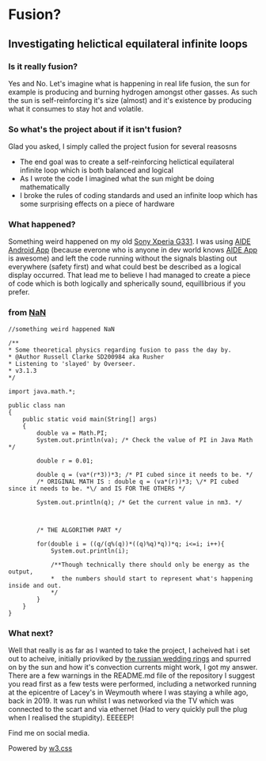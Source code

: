 # Fusion?
## Investigating helictical equilateral infinite loops

### Is it really fusion?
Yes and No. Let's imagine what is happening in real life fusion, the sun for example is producing and burning hydrogen amongst other gasses. As such the sun is self-reinforcing it's size (almost) and it's existence by producing what it consumes to stay hot and volatile.

### So what's the project about if it isn't fusion?
Glad you asked, I simply called the project fusion for several reasosns

- The end goal was to create a self-reinforcing helictical equilateral infinite loop which is both balanced and logical
- As I wrote the code I imagined what the sun might be doing mathematically
- I broke the rules of coding standards and used an infinite loop which has some surprising effects on a piece of hardware

### What happened?
Something weird happened on my old [Sony Xperia G331](https://www.sony.com/). I was using [AIDE Android App](https://play.google.com/store/apps/details?id=com.aide.ui&gl=US) (because everone who is anyone in dev world knows [AIDE App](https://play.google.com/store/apps/details?id=com.aide.ui&gl=US) is awesome) and left the code running without the signals blasting out everywhere (safety first) and what could best be described as a logical display occurred. That lead me to believe I had managed to create a piece of code which is both logically and spherically sound, equillibrious if you prefer.

### from [NaN](https://github.com/RussC-Xer0n3/The-old-Fusion-Repository/blob/main/NaN)
```
//something weird happened NaN

/**
* Some theoretical physics regarding fusion to pass the day by. 
* @Author Russell Clarke SD200984 aka Rusher
* Listening to 'slayed' by Overseer.
* v3.1.3
*/

import java.math.*;

public class nan
{
	public static void main(String[] args)
	{
		double va = Math.PI;
		System.out.println(va); /* Check the value of PI in Java Math */

		double r = 0.01;
		
		double q = (va*(r*3))*3; /* PI cubed since it needs to be. */
		/* ORIGINAL MATH IS : double q = (va*(r))*3; \/* PI cubed since it needs to be. *\/ and IS FOR THE OTHERS */
		
		System.out.println(q); /* Get the current value in nm3. */

		
		
		/* THE ALGORITHM PART */

		for(double i = ((q/(q%(q))*((q)%q)*q))*q; i<=i; i++){
			System.out.println(i);
			
			/**Though technically there should only be energy as the output,
			*  the numbers should start to represent what's happening inside and out. 
			*/
		}
	}
}
```

### What next?
Well that really is as far as I wanted to take the project, I acheived hat i set out to acheive, initially prioviked by [the russian wedding rings](https://russc-xer0n3.github.io/The-Russian-Wedding-Rings) and spurred on by the sun and how it's convection currents might work, I got my answer. There are a few warnings in the README.md file of the repository I suggest you read first as a few tests were performed, including a networked running at the epicentre of Lacey's in Weymouth where I was staying a while ago, back in 2019. It was run whilst I was networked via the TV which was connected to the scart and via ethernet (Had to very quickly pull the plug when I realised the stupidity). EEEEEP!
<head>
    <meta content="text/html; charset=utf-8" http-equiv="Content-Type">
    <meta charset="UTF-8">
    <meta name="description" content="Projects and Portfolio">
    <meta name="keywords" content="HTML, CSS, JavaScript, PHP, MySQLi, Python, Java, C, C++, C#, Time, Shapes">
    <meta name="author" content="Russell Clarke">
    <meta name="viewport" content="width=device-width, initial-scale=1.0">
    <link rel="stylesheet" href="https://www.w3schools.com/w3css/4/w3.css">
    <link rel="stylesheet" href="https://fonts.googleapis.com/css?family=Roboto">
    <link rel="stylesheet" href="https://cdnjs.cloudflare.com/ajax/libs/font-awesome/4.7.0/css/font-awesome.min.css">
</head>
<footer class="w3-container w3-teal w3-center w3-margin-top">
  <p>Find me on social media.</p>
  <a href="https://www.facebook.com/profile.php?id=100075972987666"><i class="fa fa-facebook-official w3-hover-opacity"></i></a>
  <a href="https://www.instagram.com/russellclarke821"><i class="fa fa-instagram w3-hover-opacity"></i></a>
  <a href="https://www.pinterest.co.uk/russellclarke821/"><i class="fa fa-pinterest-p w3-hover-opacity"></i></a>
  <a href="https://twitter.com/Developing821"><i class="fa fa-twitter w3-hover-opacity"></i></a>
  <a href="https://www.linkedin.com/in/russell-clarke-09a1a5238"></a><i class="fa fa-linkedin w3-hover-opacity"></i>
  <p>Powered by <a href="https://www.w3schools.com/w3css/default.asp" target="_blank">w3.css</a></p>
</footer>
